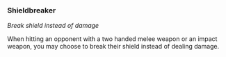 
### Shieldbreaker

_Break shield instead of damage_

When hitting an opponent with a two handed melee weapon or an impact weapon, you may choose to break their shield instead of dealing damage.
